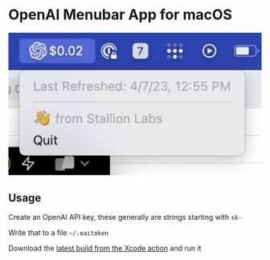 # OpenAI Menubar App for macOS

<p align="center">
<img src="assets/screenshot.png">
</p>

## Usage

Create an OpenAI API key, these generally are strings starting with `sk-`

Write that to a file `~/.oaitoken`

Download the [latest build from the Xcode action](https://github.com/stallionlabs/OpenAIBar/actions/workflows/objective-c-xcode.yml?query=branch%3Amain) and run it
